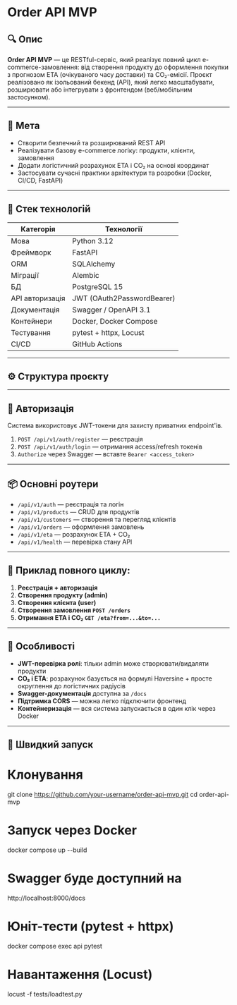 # Order API MVP

## 🔍 Опис

**Order API MVP** — це RESTful-сервіс, який реалізує повний цикл e-commerce-замовлення: від створення продукту до оформлення покупки з прогнозом ETA (очікуваного часу доставки) та CO₂-емісії. Проєкт реалізовано як ізольований бекенд (API), який легко масштабувати, розширювати або інтегрувати з фронтендом (веб/мобільним застосунком).

---

## 🎯 Мета

- Створити безпечний та розширюваний REST API
- Реалізувати базову e-commerce логіку: продукти, клієнти, замовлення
- Додати логістичний розрахунок ETA і CO₂ на основі координат
- Застосувати сучасні практики архітектури та розробки (Docker, CI/CD, FastAPI)

---

## 🧱 Стек технологій

| Категорія        | Технології                                |
|------------------|--------------------------------------------|
| Мова             | Python 3.12                                |
| Фреймворк        | FastAPI                                    |
| ORM              | SQLAlchemy                                 |
| Міграції         | Alembic                                    |
| БД               | PostgreSQL 15                              |
| API авторизація  | JWT (OAuth2PasswordBearer)                |
| Документація     | Swagger / OpenAPI 3.1                      |
| Контейнери       | Docker, Docker Compose                     |
| Тестування       | pytest + httpx, Locust                     |
| CI/CD            | GitHub Actions                             |

---

## ⚙️ Структура проєкту



---

## 🔐 Авторизація

Система використовує JWT-токени для захисту приватних endpoint'ів.

1. `POST /api/v1/auth/register` — реєстрація
2. `POST /api/v1/auth/login` — отримання access/refresh токенів
3. `Authorize` через Swagger — вставте `Bearer <access_token>`

---

## 📦 Основні роутери

- `/api/v1/auth` — реєстрація та логін
- `/api/v1/products` — CRUD для продуктів
- `/api/v1/customers` — створення та перегляд клієнтів
- `/api/v1/orders` — оформлення замовлень
- `/api/v1/eta` — розрахунок ETA + CO₂
- `/api/v1/health` — перевірка стану API

---

## 🔁 Приклад повного циклу:

1. **Реєстрація + авторизація**
2. **Створення продукту (admin)**
3. **Створення клієнта (user)**
4. **Створення замовлення `POST /orders`**
5. **Отримання ETA і CO₂ `GET /eta?from=...&to=...`**

---

## 📌 Особливості

- **JWT-перевірка ролі**: тільки admin може створювати/видаляти продукти
- **CO₂ і ETA**: розрахунок базується на формулі Haversine + просте округлення до логістичних радіусів
- **Swagger-документація** доступна за `/docs`
- **Підтримка CORS** — можна легко підключити фронтенд
- **Контейнеризація** — вся система запускається в один клік через Docker

---

## 🚀 Швидкий запуск


# Клонування
git clone https://github.com/your-username/order-api-mvp.git
cd order-api-mvp

# Запуск через Docker
docker compose up --build

# Swagger буде доступний на
http://localhost:8000/docs

# Юніт-тести (pytest + httpx)
docker compose exec api pytest

# Навантаження (Locust)
locust -f tests/loadtest.py

